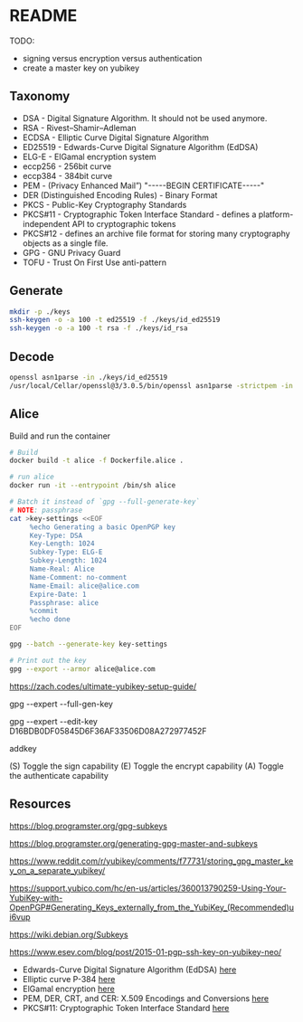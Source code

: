 # README

TODO:

- signing versus encryption versus authentication
- create a master key on yubikey



## Taxonomy

- DSA - Digital Signature Algorithm. It should not be used anymore.  
- RSA - Rivest–Shamir–Adleman
- ECDSA - Elliptic Curve Digital Signature Algorithm
- ED25519 - Edwards-Curve Digital Signature Algorithm (EdDSA)
- ELG-E - ElGamal encryption system
- eccp256 - 256bit curve
- eccp384 - 384bit curve
- PEM - (Privacy Enhanced Mail”) "-----BEGIN CERTIFICATE-----"
- DER (Distinguished Encoding Rules) - Binary Format
- PKCS - Public-Key Cryptography Standards
- PKCS#11 - Cryptographic Token Interface Standard - defines a platform-independent API to cryptographic tokens
- PKCS#12 -  defines an archive file format for storing many cryptography objects as a single file.  
- GPG - GNU Privacy Guard
- TOFU - Trust On First Use anti-pattern

## Generate

```sh
mkdir -p ./keys
ssh-keygen -o -a 100 -t ed25519 -f ./keys/id_ed25519 
ssh-keygen -o -a 100 -t rsa -f ./keys/id_rsa 
```

## Decode

```sh
openssl asn1parse -in ./keys/id_ed25519
/usr/local/Cellar/openssl@3/3.0.5/bin/openssl asn1parse -strictpem -in ./keys/id_ed25519 --help
```

## Alice

Build and run the container

```sh
# Build 
docker build -t alice -f Dockerfile.alice .

# run alice
docker run -it --entrypoint /bin/sh alice
```

```sh
# Batch it instead of `gpg --full-generate-key`
# NOTE: passphrase
cat >key-settings <<EOF
     %echo Generating a basic OpenPGP key
     Key-Type: DSA
     Key-Length: 1024
     Subkey-Type: ELG-E
     Subkey-Length: 1024
     Name-Real: Alice
     Name-Comment: no-comment
     Name-Email: alice@alice.com
     Expire-Date: 1
     Passphrase: alice
     %commit
     %echo done
EOF

gpg --batch --generate-key key-settings
```

```sh
# Print out the key
gpg --export --armor alice@alice.com
```

https://zach.codes/ultimate-yubikey-setup-guide/

gpg --expert --full-gen-key

gpg --expert --edit-key D16BDB0DF05845D6F36AF33506D08A272977452F

addkey

   (S) Toggle the sign capability
   (E) Toggle the encrypt capability
   (A) Toggle the authenticate capability



## Resources


https://blog.programster.org/gpg-subkeys


https://blog.programster.org/generating-gpg-master-and-subkeys

https://www.reddit.com/r/yubikey/comments/f77731/storing_gpg_master_key_on_a_separate_yubikey/

https://support.yubico.com/hc/en-us/articles/360013790259-Using-Your-YubiKey-with-OpenPGP#Generating_Keys_externally_from_the_YubiKey_(Recommended)ui6vup



https://wiki.debian.org/Subkeys

https://www.esev.com/blog/post/2015-01-pgp-ssh-key-on-yubikey-neo/

- Edwards-Curve Digital Signature Algorithm (EdDSA) [here](https://datatracker.ietf.org/doc/html/rfc8032)  
- Elliptic curve P-384 [here](https://www.johndcook.com/blog/2019/05/11/elliptic-curve-p-384/)
- ElGamal encryption [here](https://en.wikipedia.org/wiki/ElGamal_encryption)
- PEM, DER, CRT, and CER: X.509 Encodings and Conversions [here](https://www.ssl.com/guide/pem-der-crt-and-cer-x-509-encodings-and-conversions/) 
- PKCS#11: Cryptographic Token Interface Standard [here](https://www.cryptsoft.com/pkcs11doc/)  
